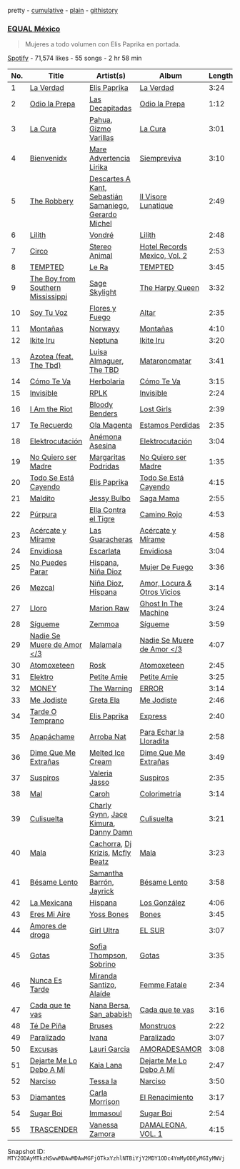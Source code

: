pretty - [cumulative](/playlists/cumulative/37i9dQZF1DWXoqmNKv7cNC.md) - [plain](/playlists/plain/37i9dQZF1DWXoqmNKv7cNC) - [githistory](https://github.githistory.xyz/mackorone/spotify-playlist-archive/blob/main/playlists/plain/37i9dQZF1DWXoqmNKv7cNC)

### [EQUAL México](https://open.spotify.com/playlist/37i9dQZF1DWXoqmNKv7cNC)

> Mujeres a todo volumen con Elis Paprika en portada.

[Spotify](https://open.spotify.com/user/spotify) - 71,574 likes - 55 songs - 2 hr 58 min

| No. | Title | Artist(s) | Album | Length |
|---|---|---|---|---|
| 1 | [La Verdad](https://open.spotify.com/track/41e6XAUwzXXu9CcKqYtOoa) | [Elis Paprika](https://open.spotify.com/artist/7LVz7xRg5YcXb6bD5JZRtk) | [La Verdad](https://open.spotify.com/album/5liRXIIe5NXzgqR1c1qvjn) | 3:24 |
| 2 | [Odio la Prepa](https://open.spotify.com/track/23MIUBh3IYTeWk76uL2XEh) | [Las Decapitadas](https://open.spotify.com/artist/0NEkSiH8k5fTu30jlK2UdQ) | [Odio la Prepa](https://open.spotify.com/album/0rgkiz47JbMVPhYyjPyG9s) | 1:12 |
| 3 | [La Cura](https://open.spotify.com/track/0UVwUs9TMKgee3kvE2uMxC) | [Pahua](https://open.spotify.com/artist/4sZh7ibWAOiuDkEStJxHch), [Gizmo Varillas](https://open.spotify.com/artist/47i4lPow1dIRwOb85AB6lj) | [La Cura](https://open.spotify.com/album/0SMT9ClQIEh49gPEIPH1Nf) | 3:01 |
| 4 | [Bienvenidx](https://open.spotify.com/track/4AZ9qnUdWe1r7twDSTRhCw) | [Mare Advertencia Lirika](https://open.spotify.com/artist/3QVB7ctBlqEFuQZeMDt6Qh) | [Siempreviva](https://open.spotify.com/album/263pNkZ0JorxekXYAmCkO0) | 3:10 |
| 5 | [The Robbery](https://open.spotify.com/track/1vf7X3WOd3zx5g2kB8KJE3) | [Descartes A Kant](https://open.spotify.com/artist/3f5vjwUNkT5TxEnFxwJh8j), [Sebastián Samaniego](https://open.spotify.com/artist/3XVuOYeX2Pj8wEGIW7a9B0), [Gerardo Michel](https://open.spotify.com/artist/6gSAwxXnZd5O41aXeAl7WG) | [Il Visore Lunatique](https://open.spotify.com/album/60D6qJWgHKFXYJ7gf8ZRtQ) | 2:49 |
| 6 | [Lilith](https://open.spotify.com/track/2Vnl0gMfZ9pct8LvLDm0KJ) | [Vondré](https://open.spotify.com/artist/11uh9MySOy1TkjknybWRom) | [Lilith](https://open.spotify.com/album/1g3IB4r5OnU3guMehCPAie) | 2:48 |
| 7 | [Circo](https://open.spotify.com/track/0XQmja94Vd4nFHu9gKEJ3Q) | [Stereo Animal](https://open.spotify.com/artist/7eBUK59MkPqsnf4QjpO08d) | [Hotel Records Mexico, Vol\. 2](https://open.spotify.com/album/20NkB8onAPXA5oxxRWubVZ) | 2:53 |
| 8 | [TEMPTED](https://open.spotify.com/track/2YBrff2aJ6VywZ3QmZeDWp) | [Le Ra](https://open.spotify.com/artist/48qMM7J4at63DHV5hqHZfY) | [TEMPTED](https://open.spotify.com/album/2Xrg8btsqMfQzkwJdnDSx2) | 3:45 |
| 9 | [The Boy from Southern Mississippi](https://open.spotify.com/track/5Lnpa7Fodx16xFjBSt8KV9) | [Sage Skylight](https://open.spotify.com/artist/4UoBKLCKLtDWlumVaI9epc) | [The Harpy Queen](https://open.spotify.com/album/1F6JJ6QjADcWA3nVo2JbBa) | 3:32 |
| 10 | [Soy Tu Voz](https://open.spotify.com/track/0uWvk5n6oNX7o3Y4lvlmD3) | [Flores y Fuego](https://open.spotify.com/artist/0bY0hZJGjWpBUui5kTvJXz) | [Altar](https://open.spotify.com/album/6IYHpqDTGZmWdf8Vg5QTxC) | 2:35 |
| 11 | [Montañas](https://open.spotify.com/track/5ONKWtbTjFUtxM0RzxDIbc) | [Norwayy](https://open.spotify.com/artist/2Oco3IVZNWcII3kGXRaNaU) | [Montañas](https://open.spotify.com/album/4fB7xLpmLudjCew3uMUWq0) | 4:10 |
| 12 | [Ikite Iru](https://open.spotify.com/track/5mJzC72lhxY3Bh9mlOfd5S) | [Neptuna](https://open.spotify.com/artist/6zucgTdBIrQ7ULFhw7MG1G) | [Ikite Iru](https://open.spotify.com/album/26U7D0QxDGkKhtw2sBCVRF) | 3:20 |
| 13 | [Azotea \(feat\. The Tbd\)](https://open.spotify.com/track/65Z39XSu1aoH1nS7AcJk1g) | [Luisa Almaguer](https://open.spotify.com/artist/2EIoOPYbB27xL2XuvKmNEq), [The TBD](https://open.spotify.com/artist/3b3zsYk3eqXqQZ7bZqFSdY) | [Mataronomatar](https://open.spotify.com/album/178thTe5oZXNlBJD9ayQpU) | 3:41 |
| 14 | [Cómo Te Va](https://open.spotify.com/track/4cqyBUe5LWOzY2HII1zWfH) | [Herbolaria](https://open.spotify.com/artist/5DrflPAe5ZoSkw2FtxrnZW) | [Cómo Te Va](https://open.spotify.com/album/7EYGiCNUpwHSLX9KtMCM0N) | 3:15 |
| 15 | [Invisible](https://open.spotify.com/track/66F9zo1pdOLL9gOqfIbHas) | [RPLK](https://open.spotify.com/artist/1tuzO0TeRF6KAKsSbHD46g) | [Invisible](https://open.spotify.com/album/3dstM2Jz0agjIjoAnLERf8) | 2:24 |
| 16 | [I Am the Riot](https://open.spotify.com/track/4MUyEFrZDYtAWlSd3GJPMg) | [Bloody Benders](https://open.spotify.com/artist/4AcOUHdT2D0QRvY7bRnGMA) | [Lost Girls](https://open.spotify.com/album/7cFS4iOhKyMxAGowI5yVLp) | 2:39 |
| 17 | [Te Recuerdo](https://open.spotify.com/track/4GX6vpLfgIjC7l8OslTm3A) | [Ola Magenta](https://open.spotify.com/artist/19m31uyfQ0ewdhrMqpuRxo) | [Estamos Perdidas](https://open.spotify.com/album/1r0MINXxS9jZqLGGWv6fvJ) | 2:35 |
| 18 | [Elektrocutación](https://open.spotify.com/track/3sAbxXb0ho9EsEzcA5JQnE) | [Anémona Asesina](https://open.spotify.com/artist/7LC6W1TLMMi8eGCDp8W42L) | [Elektrocutación](https://open.spotify.com/album/5wFA58Z4GQQWmICk11KaOx) | 3:04 |
| 19 | [No Quiero ser Madre](https://open.spotify.com/track/74tuTsVNQJ1h5Y9MGNQVYY) | [Margaritas Podridas](https://open.spotify.com/artist/5O9NicFLG2F9Xr7OHxmrb7) | [No Quiero ser Madre](https://open.spotify.com/album/21bQi55CkV4IkGCv7hBxQd) | 1:35 |
| 20 | [Todo Se Está Cayendo](https://open.spotify.com/track/06qkUcnKSLVobh8wc4RhBV) | [Elis Paprika](https://open.spotify.com/artist/7LVz7xRg5YcXb6bD5JZRtk) | [Todo Se Está Cayendo](https://open.spotify.com/album/7ncc7rL0uXgBkf9vXNCSB1) | 4:15 |
| 21 | [Maldito](https://open.spotify.com/track/4AuYIbNIESLMG3h5gTLXho) | [Jessy Bulbo](https://open.spotify.com/artist/2icB5yGi569VGjYogZtSvT) | [Saga Mama](https://open.spotify.com/album/7rWjUHoF1VDRseBSYNLWjE) | 2:55 |
| 22 | [Púrpura](https://open.spotify.com/track/4yPBxn1y06SGuVYln1OZjh) | [Ella Contra el Tigre](https://open.spotify.com/artist/4EKPR0bMAPxI2k1K0woaMA) | [Camino Rojo](https://open.spotify.com/album/5TlV0wwlDtqanpMnbWVOOe) | 4:53 |
| 23 | [Acércate y Mírame](https://open.spotify.com/track/3J9baMQ63XzPCUY9OZVhI4) | [Las Guaracheras](https://open.spotify.com/artist/0UXd2alUXrufsiODJx5bni) | [Acércate y Mírame](https://open.spotify.com/album/7zRlgbxgwc6Vx2SsgpyhQd) | 4:58 |
| 24 | [Envidiosa](https://open.spotify.com/track/52koGwFt8dVGhhQv0csIVQ) | [Escarlata](https://open.spotify.com/artist/6eDMcSQvrGt2zoVFSIwmgZ) | [Envidiosa](https://open.spotify.com/album/5gFjM6qA3xyUcyr1FiRbkx) | 3:04 |
| 25 | [No Puedes Parar](https://open.spotify.com/track/0S6bK0SXy9NZxidqc2SERP) | [Hispana](https://open.spotify.com/artist/7rTmbfDJtDCjoy8XK5Dsj5), [Niña Dioz](https://open.spotify.com/artist/7G4N4GY4l0qHm1yflRvsQ0) | [Mujer De Fuego](https://open.spotify.com/album/70JgCMpy5oRmrNSXUWegPY) | 3:36 |
| 26 | [Mezcal](https://open.spotify.com/track/61gf88ThSKi09u3XZedKe2) | [Niña Dioz](https://open.spotify.com/artist/7G4N4GY4l0qHm1yflRvsQ0), [Hispana](https://open.spotify.com/artist/7rTmbfDJtDCjoy8XK5Dsj5) | [Amor, Locura & Otros Vicios](https://open.spotify.com/album/3RM6JchSNTtRsZ8Do0iWRD) | 3:14 |
| 27 | [Lloro](https://open.spotify.com/track/2eEIKn5hRMjeTiHlwlpBqZ) | [Marion Raw](https://open.spotify.com/artist/1BRIIX1uolmIQV9PrcedGj) | [Ghost In The Machine](https://open.spotify.com/album/3Yc31Lta4Yr3Sn0UlsdSPi) | 3:24 |
| 28 | [Sígueme](https://open.spotify.com/track/4gHnxt4lthSjV6JIj1XdyM) | [Zemmoa](https://open.spotify.com/artist/3QxmgpgW3C6Bfwm8ajcUJP) | [Sígueme](https://open.spotify.com/album/7GV1ORzkEy5eFSSzAVApMz) | 3:59 |
| 29 | [Nadie Se Muere de Amor </3](https://open.spotify.com/track/0mqmat0uaYmrPHw2nFFKcV) | [Malamala](https://open.spotify.com/artist/7EAwWrnvpx4foTEroZDtHl) | [Nadie Se Muere de Amor </3](https://open.spotify.com/album/1RXaC2LXknkUwSA2F7nlvF) | 4:07 |
| 30 | [Atomoxeteen](https://open.spotify.com/track/7yIDGtyNcByaSc5PAMtxJO) | [Rosk](https://open.spotify.com/artist/6CQuPJVQKWgFVbp0EwjyxN) | [Atomoxeteen](https://open.spotify.com/album/1XHF9BJr6rE1DlzdZVoD4M) | 2:45 |
| 31 | [Elektro](https://open.spotify.com/track/5rlMlmeYSoGJOs5SeYgCES) | [Petite Amie](https://open.spotify.com/artist/79C3hxvHZM7O041gO8YQmw) | [Petite Amie](https://open.spotify.com/album/1lVmQ8Kz0ORsjDIqOilw9O) | 3:25 |
| 32 | [MONEY](https://open.spotify.com/track/3ttIVj1N3d6hV8t0UL2Mjo) | [The Warning](https://open.spotify.com/artist/2SmW1lFlBJn4IfBzBZDlSh) | [ERROR](https://open.spotify.com/album/0el7KHRPZwYXPwXNeSNdJB) | 3:14 |
| 33 | [Me Jodiste](https://open.spotify.com/track/5IpVwbuqd1RAdJCsV5GdWD) | [Greta Ela](https://open.spotify.com/artist/5c8L3nGznkMGwbmyMKVIl8) | [Me Jodiste](https://open.spotify.com/album/2l5menS7GnDZE1p4lArfAZ) | 2:46 |
| 34 | [Tarde O Temprano](https://open.spotify.com/track/71PERzblkfEH2c6W2xWWqc) | [Elis Paprika](https://open.spotify.com/artist/7LVz7xRg5YcXb6bD5JZRtk) | [Express](https://open.spotify.com/album/0hP9EQGKeMKyvJgMfM17W0) | 2:40 |
| 35 | [Apapáchame](https://open.spotify.com/track/52rQVieNA15Qc2pRmzpoyl) | [Arroba Nat](https://open.spotify.com/artist/4Srl3qf5e1RfnXi5wBlIL4) | [Para Echar la Lloradita](https://open.spotify.com/album/0sbw9pKoYwulGLfz4Kut94) | 2:58 |
| 36 | [Dime Que Me Extrañas](https://open.spotify.com/track/6nrwvCT762gUStb7l8Q8Ee) | [Melted Ice Cream](https://open.spotify.com/artist/5sM0rohMauU34KstMcmrw9) | [Dime Que Me Extrañas](https://open.spotify.com/album/0VyxSvAzrTUUExk3zYeqz0) | 3:49 |
| 37 | [Suspiros](https://open.spotify.com/track/1CejnNpFZ8TSYrIZxEOzgu) | [Valeria Jasso](https://open.spotify.com/artist/4JTbF9feswVonYL7fHSVCh) | [Suspiros](https://open.spotify.com/album/67kgDdEZm4L3H1O67WYLXg) | 2:35 |
| 38 | [Mal](https://open.spotify.com/track/0fcOslEdofeYkzDQHm97t5) | [Caroh](https://open.spotify.com/artist/4oaTqNQEXY4QrSzks8kImL) | [Colorimetría](https://open.spotify.com/album/3A1zt3znZxrX2na0tkDxbE) | 3:14 |
| 39 | [Culisuelta](https://open.spotify.com/track/5HZQbwNu9DrJQWGcReIo2x) | [Charly Gynn](https://open.spotify.com/artist/3ozO2Uj1PEP2h2SzFVTgYT), [Jace Kimura](https://open.spotify.com/artist/1dpESFMBHdUhFSGOXlcutO), [Danny Damn](https://open.spotify.com/artist/0C0OXvoncVZUctbLgD2A5j) | [Culisuelta](https://open.spotify.com/album/2oMOo7Nry4aY73RBHxqRVN) | 3:21 |
| 40 | [Mala](https://open.spotify.com/track/7LSaaiGoc2OFdR7BSZwyqM) | [Cachorra](https://open.spotify.com/artist/2xsZroaylW881blgBC5nme), [Dj Krizis](https://open.spotify.com/artist/0GKDsjgAKse6nzW9icaHri), [Mcfly Beatz](https://open.spotify.com/artist/3krBRCYZOlmE4Xs8ALedOI) | [Mala](https://open.spotify.com/album/1VpPDT9NRgiqqQMb9iAGEW) | 3:23 |
| 41 | [Bésame Lento](https://open.spotify.com/track/2b1z1Z44zzakWfqTycS1rL) | [Samantha Barrón](https://open.spotify.com/artist/0zfvfy9XlborSqXNRhi8Bk), [Jayrick](https://open.spotify.com/artist/0U8dIwzBn17JkhYxmznp6T) | [Bésame Lento](https://open.spotify.com/album/5AF3raSCoWij16qck0msSm) | 3:58 |
| 42 | [La Mexicana](https://open.spotify.com/track/24VM2sOz0yCR2feDyTehmA) | [Hispana](https://open.spotify.com/artist/7rTmbfDJtDCjoy8XK5Dsj5) | [Los González](https://open.spotify.com/album/0sGiueQWjYKzacveBnbY5h) | 4:06 |
| 43 | [Eres Mi Aire](https://open.spotify.com/track/6TFD7lH9k8A8PC4CRns4IT) | [Yoss Bones](https://open.spotify.com/artist/0SmgVe3giVHaJjGmIz8xA4) | [Bones](https://open.spotify.com/album/3JQEMF8g2t7S3LwKnCDRAO) | 3:45 |
| 44 | [Amores de droga](https://open.spotify.com/track/33jkxCQQNrwQrXuHhVdhjh) | [Girl Ultra](https://open.spotify.com/artist/7i1CyQ1fogh4bkj3EPj3ls) | [EL SUR](https://open.spotify.com/album/1sHYyBeTBczpD87Bt3f8rz) | 3:07 |
| 45 | [Gotas](https://open.spotify.com/track/3RPVMsjKwcPb4M9BsqeYhd) | [Sofia Thompson](https://open.spotify.com/artist/20OEbPt9V1o5T7jo1ZLGdK), [Sobrino](https://open.spotify.com/artist/0vEEYg1cJscAAw4sekHSOf) | [Gotas](https://open.spotify.com/album/76YyNZPRiXT5cyULAqajlB) | 3:35 |
| 46 | [Nunca Es Tarde](https://open.spotify.com/track/4vON8gxrfLjvhKTCmps2vL) | [Miranda Santizo](https://open.spotify.com/artist/0vnFLa5I5bovwTOiCebuCT), [Alaíde](https://open.spotify.com/artist/2htg8Ya9Fbuy2zGKeL5q9i) | [Femme Fatale](https://open.spotify.com/album/6wX6esnD9cfrG4WszpaE4r) | 2:34 |
| 47 | [Cada que te vas](https://open.spotify.com/track/6fzujWT5UDLtEd2iDthCft) | [Nana Bersa](https://open.spotify.com/artist/7IzUZBSNYIuW7R5neM3AVq), [San\_ababish](https://open.spotify.com/artist/0pDqCh7knLvGC8CCZagM7z) | [Cada que te vas](https://open.spotify.com/album/1T7SrgEt6SRsOf58TxiADW) | 3:16 |
| 48 | [Té De Piña](https://open.spotify.com/track/1oWmADHtpjSRWFGI6OPC67) | [Bruses](https://open.spotify.com/artist/5bRLeMl4Tnozmg9wR1pY7y) | [Monstruos](https://open.spotify.com/album/5eBqDH63grduGAMyVGiYRe) | 2:22 |
| 49 | [Paralizado](https://open.spotify.com/track/1FEYsHYeKFrNzWm6R3OM30) | [Ivana](https://open.spotify.com/artist/5AXxk4cxkMNsTb4TtwLAQJ) | [Paralizado](https://open.spotify.com/album/2MdDdIH9TlOkMeQztj5rLa) | 3:07 |
| 50 | [Excusas](https://open.spotify.com/track/4FLODlDWoco3SpNZvs4msb) | [Lauri Garcia](https://open.spotify.com/artist/4RH5rQ6kwIASIwZxWUBNTS) | [AMORADESAMOR](https://open.spotify.com/album/1Ad6BDnTNSErtmgwcPWJ9E) | 3:08 |
| 51 | [Dejarte Me Lo Debo A Mí](https://open.spotify.com/track/1CRBY26daf3yAsWbvHX92C) | [Kaia Lana](https://open.spotify.com/artist/2w1kIJBDjYnpHHVLiTn3FJ) | [Dejarte Me Lo Debo A Mí](https://open.spotify.com/album/4397xi3fziM3qSYKDhSpEj) | 2:47 |
| 52 | [Narciso](https://open.spotify.com/track/7CrnInxTioEVWpfOxmzhCe) | [Tessa Ia](https://open.spotify.com/artist/2Bo0gW1bqWSjD27xOcVtjg) | [Narciso](https://open.spotify.com/album/0kzJ6aiJFHCq38FM19LeB5) | 3:50 |
| 53 | [Diamantes](https://open.spotify.com/track/7HPVL1OrloOoaW2E9zAssr) | [Carla Morrison](https://open.spotify.com/artist/0XK6kT7xcZAlcYrNjOgzJe) | [El Renacimiento](https://open.spotify.com/album/7zQtZ4vMqrLoXe0pWxAExt) | 3:17 |
| 54 | [Sugar Boi](https://open.spotify.com/track/4wSGokexiP0n1wfGZALMLi) | [Immasoul](https://open.spotify.com/artist/21neefJLiFuSR6sQlHDblG) | [Sugar Boi](https://open.spotify.com/album/6ZompWFaxtNkSguDPSVszb) | 2:54 |
| 55 | [TRASCENDER](https://open.spotify.com/track/4vqZefmXZYfnLM03gJQtPu) | [Vanessa Zamora](https://open.spotify.com/artist/3IZxs4ZukiitIk8vkAPAxC) | [DAMALEONA, VOL\. 1](https://open.spotify.com/album/2oObvntvGhOHUcLr6JCQFi) | 4:15 |

Snapshot ID: `MTY2ODAyMTkzNSwwMDAwMDAwMGFjOTkxYzhlNTBiYjY2MDY1ODc4YmMyODEyMGIyMWVj`
